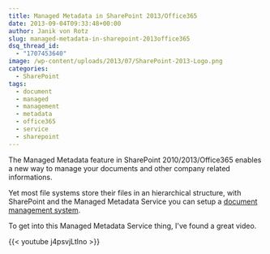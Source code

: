 ```yaml
---
title: Managed Metadata in SharePoint 2013/Office365
date: 2013-09-04T09:33:48+00:00
author: Janik von Rotz
slug: managed-metadata-in-sharepoint-2013office365
dsq_thread_id:
  - "1707453640"
image: /wp-content/uploads/2013/07/SharePoint-2013-Logo.png
categories:
  - SharePoint
tags:
  - document
  - managed
  - management
  - metadata
  - office365
  - service
  - sharepoint
---
```

The Managed Metadata feature in SharePoint 2010/2013/Office365 enables a new way to manage your documents and other company related informations.

Yet most file systems store their files in an hierarchical structure, with SharePoint and the Managed Metadata Service you can setup a <a href="https://en.wikipedia.org/wiki/Document_management_system" target="_blank">document management system</a>.

To get into this Managed Metadata Service thing, I've found a great video.

{{< youtube j4psvjLtlno >}}